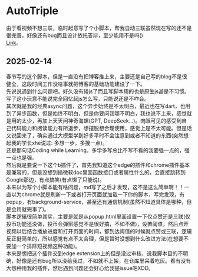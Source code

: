 # AutoTriple
由于看视频不想三联，临时起意写了个小脚本，帮我自动三联虽然现在写的还不是很完善，好像还有bug而且设计依托答辩，至少能用不是吗()<br> [Link](https://github.com/IceWind233/AutoTriple)。<br>
## 2025-02-14
春节写的这个脚本，但是一直没有把博客推上来，主要还是自己写的blog不是很健全，这段时间工作没啥事就把博客的基础功能建设了一下。<br>
先说说遇到什么问题吧。好久没有碰js了而且写脚本用的也是原生js甚是不习惯。写了这小玩意不能说完全回忆起js怎么写，只能说还是不咋会。<br>其次就是我的经典async问题，这个异步始终是不太明白，最近也在写dart，也用到了异步函数，但是始终不明白，但是你要问我哪不明白，我也说不上来，感觉就是用的太少，再加上天天问神奇海螺(GPT, DeepSeek...)。肉眼可见的感受到自己代码能力和阅读能力有所退步，想摆脱想合理使用，感觉上是不太可能。但是话又说回来了，确实通过大模型学到好多平时不会注意到或者不知道的东西(突然想起我的学长xhe说过: 多想一步，多搜一点)。<br>
还是那句话Coding while Learning。多学多写总比不写不看的我要强一点的，强一点也是强。<br>
然后就是要说一下这个b插件了，首先我知道这个edge的插件和chrome插件基本是兼容的，但是没想到插微软doc里面函数接口或者属性什么的，会直接跳转到Google那边，有点搞笑(有点懒了只能说)。<br>
本来以为写个小脚本能有啥问题，md写了之后才发现，这不是这么简单啊！！一直以为chrome就是刷新一下或者打开页面就加载一下你的脚本，写完发现，有popup，有background-service，甚至还有通信机制(虽然不知道具体是哪种，但是会用就完事了)。<br>
脚本逻辑很简单其实，主要是就是从popup.html里面设置一下仅点赞还是三联(仅投币功能还没做，投币会弹窗感觉不是很好搞，不如不做)，设置阈值，然后点开视频以后结合播放进度和打开页面的时间，都到达阈值的时候就点赞或三联，逻辑反正挺简单的，所以感觉有点不太合理，但是暂时没想到什么改进方法(在想要不要加一个排除短视频这种功能)。<br>
本来是想把这个插件交到edge extension上的但是没过审核，说我脚本目的不明确，好像是还有bug所以没给我过，不如就不上架，在仓库里呆着吃灰。看有没有大怨种用我的插件，然后遇到问题还会好心给我提issue吧XDD。